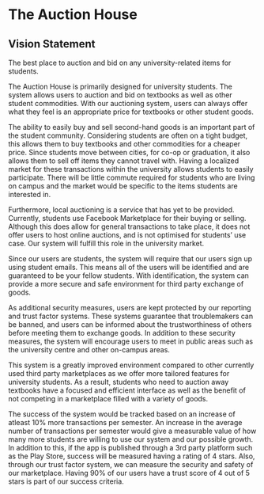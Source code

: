 # The Auction House

## Vision Statement
The best place to auction and bid on any university-related items for students.

The Auction House is primarily designed for university students. The system allows users to auction and bid on textbooks as well as other student commodities. With our auctioning system, users can always offer what they feel is an appropriate price for textbooks or other student goods.

The ability to easily buy and sell second-hand goods is an important part of the student community. Considering students are often on a tight budget, this allows them to buy textbooks and other commodities for a cheaper price. Since students move between cities, for co-op or graduation, it also allows them to sell off items they cannot travel with. Having a localized market for these transactions within the university allows students to easily participate. There will be little commute required for students who are living on campus and the market would be specific to the items students are interested in.

Furthermore, local auctioning is a service that has yet to be provided. Currently, students use Facebook Marketplace for their buying or selling. Although this does allow for general transactions to take place, it does not offer users to host online auctions, and is not optimised for students’ use case. Our system will fulfill this role in the university market.

Since our users are students, the system will require that our users sign up using student emails. This means all of the users will be identified and are guaranteed to be your fellow students. With identification, the system can provide a more secure and safe environment for third party exchange of goods.

As additional security measures, users are kept protected by our reporting and trust factor systems. These systems guarantee that troublemakers can be banned, and users can be informed about the trustworthiness of others before meeting them to exchange goods. In addition to these security measures, the system will encourage users to meet in public areas such as the university centre and other on-campus areas.

This system is a greatly improved environment compared to other currently used third party marketplaces as we offer more tailored features for university students. As a result, students who need to auction away textbooks have a focused and efficient interface as well as the benefit of not competing in a marketplace filled with a variety of goods.

The success of the system would be tracked based on an increase of atleast 10% more transactions per semester. An increase in the average number of transactions per semester would give a measurable value of how many more students are willing to use our system and our possible growth. In addition to this, if the app is published through a 3rd party platform such as the Play Store, success will be measured having a rating of 4 stars. Also, through our trust factor system, we can measure the security and safety of our marketplace. Having 90% of our users have a trust score of 4 out of 5 stars is part of our success criteria. 
